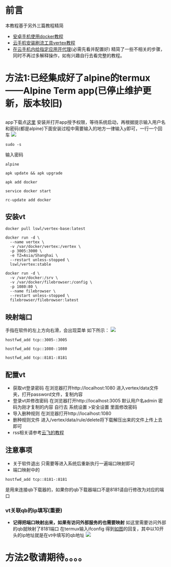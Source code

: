 # 前言
本教程基于另外三篇教程精简
* [安卓手机使用docker教程](https://blog.050802.xyz/post/an-zhuo-shou-ji-shi-yong-docker-jiao-cheng.html)
* [云手机安装刷流工具vertex教程](https://blog.050802.xyz/post/yun-shou-ji-an-zhuang-shua-liu-gong-ju-vertex-jiao-cheng.html)
* [在云手机内给指定应用开代理](https://vip.123pan.cn/1681970/ymjew503t0l000d7w32x77t3xl96wk0uDIQ1DIr0Dcx2DIry.jpg)(必需先看并配置好)
精简了一些不相关的步骤，同时不再过多解释操作，如有兴趣自行去看完整的教程。
# 方法1:已经集成好了alpine的termux——Alpine Term app(已停止维护更新，版本较旧)
##
app下载点[这里](https://www.123684.com/s/CC39-jNj0h)
安装并打开app授予权限，等待系统启动，再根据提示输入用户名和密码(都是alpine)下面安装过程中需要输入的地方一律输入y即可，一行一个回车
![](https://vip.123pan.cn/1681970/ymjew503t0n000d7w32y53ddcr4b2a0eDIQ1DIr0Dcx2DIry.png)
```
sudo -s
```
输入密码
```
alpine
```
```
apk update && apk upgrade
```
```
apk add docker
```
```
service docker start
```
```
rc-update add docker
```
## 安装vt
```
docker pull lswl/vertex-base:latest
```
```
docker run -d \
  --name vertex \
  -v /var/docker/vertex:/vertex \
  -p 3005:3000 \
  -e TZ=Asia/Shanghai \
  --restart unless-stopped \
  lswl/vertex:stable
```
```
docker run -d \
  -v /var/docker:/srv \
  -v /var/docker/filebrowser:/config \
  -p 1080:80 \
  --name filebrowser \
  --restart unless-stopped \
  filebrowser/filebrowser:latest
```
## 映射端口
手指在软件的左上方向右滑，会出现菜单
如下所示：
![](https://vip.123pan.cn/1681970/ymjew503t0l000d7w32x77qo7h92b969DIQ1DIr0Dcx2DIry.png)
```
hostfwd_add tcp::3005-:3005
```
```
hostfwd_add tcp::1080-:1080
```
```
hostfwd_add tcp::8181-:8181
```
## 配置vt
* 获取vt登录密码
在浏览器打开http://localhost:1080
进入vertex/data文件夹，打开password文件，复制内容
* 登录vt并修改密码
在浏览器打开http://localhost:3005
默认用户名admin
密码为刚才复制的内容
自行去 系统设置 >安全设置 里面修改密码
* 导入删种规则
在浏览器打开http://localhost:1080
* 删种规则文件
进入/vertex/data/rule/delete将下载解压出来的文件上传上去即可
* rss相关请参考[云飞的教程](https://yunfeipt.flowus.cn/)
## **注意事项**
* 关于软件退出
只需要等进入系统后重新执行一遍端口映射即可
* 端口映射中的
```
hostfwd_add tcp::8181-:8181
```
是用来连接qb下载器的，如果你的qb下载器端口不是8181请自行修改为对应的端口
### **vt关联qb的ip填写(重要)**
* **记得把端口映射出来，如果有访问外部服务的也需要映射**
如这里需要访问外部的qb就映射了8181端口
在termux输入ifconfig
得到[如图](https://vip.123pan.cn/1681970/ymjew503t0m000d7w32xoua6xqow1rbwDIQ1DIr0Dcx2DIry.png)的回复，其中以10开头的ip地址就是在vt中填写的qb地址
![](https://vip.123pan.cn/1681970/ymjew503t0m000d7w32xoua6xqow1rbwDIQ1DIr0Dcx2DIry.png)
# 方法2敬请期待。。。。